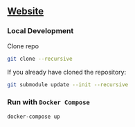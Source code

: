 ## [Website](https://refactorconf.com/)

### Local Development

Clone repo

```bash
git clone --recursive 
```

If you already have cloned the repository:

```bash
git submodule update --init --recursive
```

### Run with `Docker Compose`

```bash
docker-compose up
```
